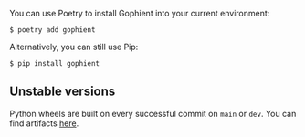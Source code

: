 You can use Poetry to install Gophient into your current environment:

```console
$ poetry add gophient
```

Alternatively, you can still use Pip:

```console
$ pip install gophient
```

## Unstable versions

Python wheels are built on every successful commit on `main` or `dev`. You can find artifacts [here](https://github.com/arichr/gophient/actions/workflows/python.yml?query=is%3Asuccess+event%3Apush).
